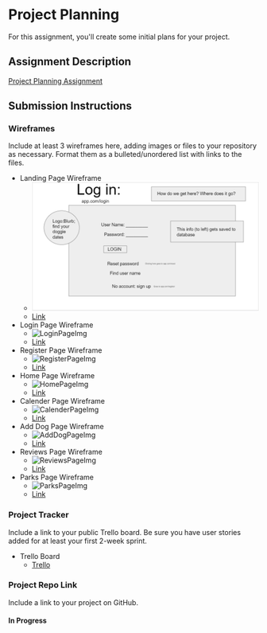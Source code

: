 # Project Planning
For this assignment, you'll create some initial plans for your project.

## Assignment Description
[Project Planning Assignment](https://education.launchcode.org/liftoff/modules/assignments/project-planning)

## Submission Instructions

### Wireframes

Include at least 3 wireframes here, adding images or files to your repository as necessary. Format them as a bulleted/unordered list with links to the files.

* Landing Page Wireframe
  * ![Alt text](P3-Project_Planning\images\Landing_page.png?raw=true "Optional Title")
  * [Link](https://docs.google.com/presentation/d/1ME1nKir682vL1V4zpgmKiTc6zswrW5MrvYKF4pJgLiM/edit#slide=id.ge9461ce257_0_0)
* Login Page Wireframe
  * ![LoginPageImg](/images/Login.PNG)
  * [Link](https://docs.google.com/presentation/d/1ME1nKir682vL1V4zpgmKiTc6zswrW5MrvYKF4pJgLiM/edit#slide=id.p)
* Register Page Wireframe
  * ![RegisterPageImg](/images/Register.PNG)
  * [Link](https://docs.google.com/presentation/d/1ME1nKir682vL1V4zpgmKiTc6zswrW5MrvYKF4pJgLiM/edit#slide=id.ge89fae4c4e_1_0)
* Home Page Wireframe
  * ![HomePageImg](/images/Home.PNG)
  * [Link](https://docs.google.com/presentation/d/1ME1nKir682vL1V4zpgmKiTc6zswrW5MrvYKF4pJgLiM/edit#slide=id.ge89fae4c4e_1_5)
* Calender Page Wireframe
  * ![CalenderPageImg](/images/Calender.PNG)
  * [Link](https://docs.google.com/presentation/d/1ME1nKir682vL1V4zpgmKiTc6zswrW5MrvYKF4pJgLiM/edit#slide=id.ge89fae4c4e_1_10)
* Add Dog Page Wireframe
  * ![AddDogPageImg](/images/Add_Dog.PNG)
  * [Link](https://docs.google.com/presentation/d/1ME1nKir682vL1V4zpgmKiTc6zswrW5MrvYKF4pJgLiM/edit#slide=id.ge89fae4c4e_2_0)
* Reviews Page Wireframe
  * ![ReviewsPageImg](/images/Reviews.PNG)
  * [Link](https://docs.google.com/presentation/d/1ME1nKir682vL1V4zpgmKiTc6zswrW5MrvYKF4pJgLiM/edit#slide=id.ge9461ce257_0_19)
* Parks Page Wireframe
  * ![ParksPageImg](/images/Parks.PNG)
  * [Link](https://docs.google.com/presentation/d/1ME1nKir682vL1V4zpgmKiTc6zswrW5MrvYKF4pJgLiM/edit#slide=id.ge9461ce257_0_28)


### Project Tracker

Include a link to your public Trello board. Be sure you have user stories added for at least your first 2-week sprint.

* Trello Board
    * [Trello](https://trello.com/b/1uO2vv7O/liftoff-project-board)

### Project Repo Link

Include a link to your project on GitHub.

#### In Progress
